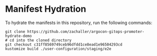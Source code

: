 # Manifest Hydration

To hydrate the manifests in this repository, run the following commands:

```shell
git clone https://github.com/zachaller/argocon-gitops-promoter-hydrate-demo
# cd into the cloned directory
git checkout c31ff8569749ceb96dfdd1ce8ead1e96504293cd
kustomize build ./user-configuration/staging/e2e
```
